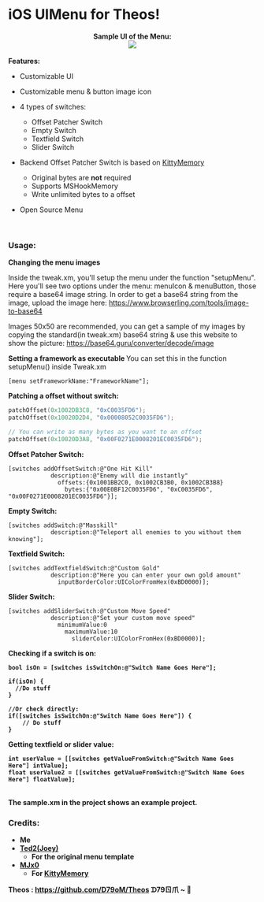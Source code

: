 # iOS UIMenu for Theos!

<div style="text-align: center;">
<b>Sample UI of the Menu:</b><br>

<img src="https://a.top4top.io/p_1952rplnv0.gif">
</div>

<br>
<b> Features: </b>

* Customizable UI
* Customizable menu & button image icon
* 4 types of switches:
  * Offset Patcher Switch
  * Empty Switch
  * Textfield Switch
  * Slider Switch

* Backend Offset Patcher Switch is based on [KittyMemory](https://github.com/MJx0/KittyMemory)
  * Original bytes are <b>not</b> required
  * Supports MSHookMemory
  * Write unlimited bytes to a offset

* Open Source Menu

<br>

### Usage:

<b> Changing the menu images </b>

Inside the tweak.xm, you'll setup the menu under the function "setupMenu". 
Here you'll see two options under the menu: menuIcon & menuButton, those require a base64 image string.
In order to get a base64 string from the image, upload the image here: https://www.browserling.com/tools/image-to-base64

Images 50x50 are recommended, you can get a sample of my images by copying the standard(in tweak.xm) base64 string & use this website to show the picture: https://base64.guru/converter/decode/image

<b> Setting a framework as executable </b>
You can set this in the function setupMenu() inside Tweak.xm
```obj-c
[menu setFrameworkName:"FrameworkName"];
```

<b> Patching a offset without switch: </b>
```c
patchOffset(0x1002DB3C8, "0xC0035FD6");
patchOffset(0x10020D2D4, "0x00008052C0035FD6");

// You can write as many bytes as you want to an offset
patchOffset(0x10020D3A8, "0x00F0271E0008201EC0035FD6");
```


<b> Offset Patcher Switch: </b>
```obj-c
[switches addOffsetSwitch:@"One Hit Kill"
            description:@"Enemy will die instantly"
              offsets:{0x1001BB2C0, 0x1002CB3B0, 0x1002CB3B8}
                bytes:{"0x00E0BF12C0035FD6", "0xC0035FD6", "0x00F0271E0008201EC0035FD6"}];
```

<b> Empty Switch: </b>
```obj-c
[switches addSwitch:@"Masskill"
            description:@"Teleport all enemies to you without them knowing"];
```
<b> Textfield Switch: </b>
```obj-c
[switches addTextfieldSwitch:@"Custom Gold"
            description:@"Here you can enter your own gold amount"
              inputBorderColor:UIColorFromHex(0xBD0000)];
```
<b> Slider Switch: </b>
```obj-c
[switches addSliderSwitch:@"Custom Move Speed"
            description:@"Set your custom move speed"
              minimumValue:0
                maximumValue:10
                  sliderColor:UIColorFromHex(0xBD0000)]; 
```
<b> Checking if a switch is on:
```obj-c
bool isOn = [switches isSwitchOn:@"Switch Name Goes Here"];
    
if(isOn) {
  //Do stuff
}
    
//Or check directly:
if([switches isSwitchOn:@"Switch Name Goes Here"]) {
    // Do stuff
}
```
<b> Getting textfield or slider value: </b>
```obj-c
int userValue = [[switches getValueFromSwitch:@"Switch Name Goes Here"] intValue];
float userValue2 = [[switches getValueFromSwitch:@"Switch Name Goes Here"] floatValue];
```

<br>
The sample.xm in the project shows an example project.
<br>

### Credits:
* Me
* [Ted2(Joey)](https://github.com/joeyjurjens)
  * For the original menu template
* [MJx0](https://github.com/MJx0)
  * For [KittyMemory](https://github.com/MJx0/KittyMemory)

<b>Theos : https://github.com/D79oM/Theos </b>
 ᗪ79ㄖ爪 ~ 🤍
